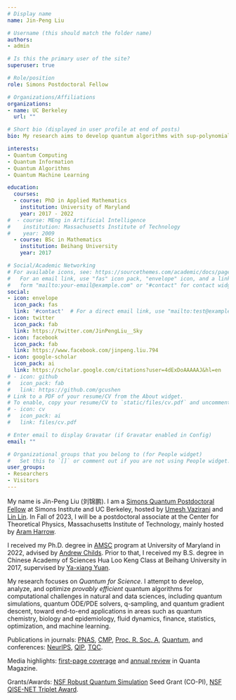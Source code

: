 ```yaml
---
# Display name
name: Jin-Peng Liu

# Username (this should match the folder name)
authors:
- admin

# Is this the primary user of the site?
superuser: true

# Role/position
role: Simons Postdoctoral Fellow

# Organizations/Affiliations
organizations:
- name: UC Berkeley
  url: ""

# Short bio (displayed in user profile at end of posts)
bio: My research aims to develop quantum algorithms with sup-polynomial speed-ups over classical algorithms, including topics such as quantum PDE solvers, quantum optimization and quantum machine learning.

interests:
- Quantum Computing
- Quantum Information
- Quantum Algorithms
- Quantum Machine Learning

education:
  courses:
  - course: PhD in Applied Mathematics
    institution: University of Maryland
    year: 2017 - 2022
#  - course: MEng in Artificial Intelligence
#    institution: Massachusetts Institute of Technology
#    year: 2009
  - course: BSc in Mathematics
    institution: Beihang University
    year: 2017

# Social/Academic Networking
# For available icons, see: https://sourcethemes.com/academic/docs/page-builder/#icons
#   For an email link, use "fas" icon pack, "envelope" icon, and a link in the
#   form "mailto:your-email@example.com" or "#contact" for contact widget.
social:
- icon: envelope
  icon_pack: fas
  link: '#contact'  # For a direct email link, use "mailto:test@example.org".
- icon: twitter
  icon_pack: fab
  link: https://twitter.com/JinPengLiu__Sky
- icon: facebook
  icon_pack: fab
  link: https://www.facebook.com/jinpeng.liu.794
- icon: google-scholar
  icon_pack: ai
  link: https://scholar.google.com/citations?user=4dExDoAAAAAJ&hl=en
# - icon: github
#   icon_pack: fab
#   link: https://github.com/gcushen
# Link to a PDF of your resume/CV from the About widget.
# To enable, copy your resume/CV to `static/files/cv.pdf` and uncomment the lines below.
# - icon: cv
#   icon_pack: ai
#   link: files/cv.pdf

# Enter email to display Gravatar (if Gravatar enabled in Config)
email: ""

# Organizational groups that you belong to (for People widget)
#   Set this to `[]` or comment out if you are not using People widget.
user_groups:
- Researchers
- Visitors
---
```


My name is Jin-Peng Liu (刘锦鹏). I am a [Simons Quantum Postdoctoral Fellow](https://simons.berkeley.edu/people/jin-peng-liu) at Simons Institute and UC Berkeley, hosted by [Umesh Vazirani](https://people.eecs.berkeley.edu/~vazirani/) and [Lin Lin](https://math.berkeley.edu/~linlin/). In Fall of 2023, I will be a postdoctoral associate at the Center for Theoretical Physics, Massachusetts Institute of Technology, mainly hosted by [Aram Harrow](http://www.mit.edu/~aram/).

I received my Ph.D. degree in [AMSC](https://amsc.umd.edu/) program at University of Maryland in 2022, advised by [Andrew Childs](http://www.cs.umd.edu/~amchilds/). Prior to that, I received my B.S. degree in Chinese Academy of Sciences Hua Loo Keng Class at Beihang University in 2017, supervised by [Ya-xiang Yuan](http://lsec.cc.ac.cn/~yyx/).

My research focuses on *Quantum for Science*. I attempt to develop, analyze, and optimize *provably efficient* quantum algorithms for computational challenges in natural and data sciences, including quantum simulations, quantum ODE/PDE solvers, q-sampling, and quantum gradient descent, toward end-to-end applications in areas such as quantum chemistry, biology and epidemiology, fluid dynamics, finance, statistics, optimization, and machine learning.

Publications in journals: [PNAS](https://doi.org/10.1073/pnas.2026805118), [CMP](https://link.springer.com/article/10.1007/s00220-020-03699-z), [Proc. R. Soc. A](https://royalsocietypublishing.org/doi/abs/10.1098/rspa.2021.0797), [Quantum](https://quantum-journal.org/papers/q-2021-11-10-574/), and conferences: [NeurIPS](https://openreview.net/forum?id=zofwPmKL-DO), [QIP](https://indico.cern.ch/event/1175020/page/27680-accepted-talks), [TQC](https://quantum-journal.org/papers/q-2021-06-24-481/).

Media highlights: [first-page coverage](https://www.quantamagazine.org/new-quantum-algorithms-finally-crack-nonlinear-equations-20210105/) and [annual review](https://www.quantamagazine.org/the-year-in-math-and-computer-science-20211223/) in Quanta Magazine.

Grants/Awards: [NSF Robust Quantum Simulation](https://rqs.umd.edu/) Seed Grant (CO-PI), [NSF QISE-NET Triplet Award](https://qisenet.uchicago.edu/overview/).

